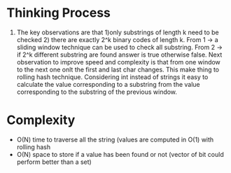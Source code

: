 # Thinking Process

1. The key observations are that 1)only substrings of length k need to be checked 2) there are exactly 2^k binary codes of length k. From 1 -> a sliding window technique can be used to check all substring. From 2 -> if 2^k different substring are found answer is true otherwise false. Next observation to improve speed and complexity is that from one window to the next one onlt the first and last char changes. This make thing to rolling hash technique. Considering int instead of strings it easy to calculate the value corresponding to a substring from the value corresponding to the substring of the previous window.

# Complexity

* O(N) time to traverse all the string (values are computed in O(1) with rolling hash
* O(N) space to store if a value has been found or not (vector of bit could perform better than a set) 


